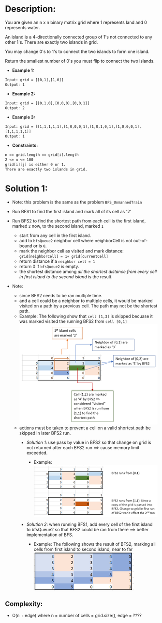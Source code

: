 # Description: 
You are given an n x n binary matrix grid where 1 represents land and 0 represents water.

An island is a 4-directionally connected group of 1's not connected to any other 1's. There are exactly two islands in grid.

You may change 0's to 1's to connect the two islands to form one island.

Return the smallest number of 0's you must flip to connect the two islands.

* **Example 1:**
```
Input: grid = [[0,1],[1,0]]
Output: 1
```

* **Example 2:**
```
Input: grid = [[0,1,0],[0,0,0],[0,0,1]]
Output: 2
```

* **Example 3:**
```
Input: grid = [[1,1,1,1,1],[1,0,0,0,1],[1,0,1,0,1],[1,0,0,0,1],[1,1,1,1,1]]
Output: 1
``` 

* **Constraints:**
```
n == grid.length == grid[i].length
2 <= n <= 100
grid[i][j] is either 0 or 1.
There are exactly two islands in grid.
```

# Solution 1:
* Note: this problem is the same as the problem `BFS_UnmannedTrain`
* Run BFS1 to find the first island and mark all of its cell as '2'
* Run BFS2 to find the shortest path from each cell is the first island, marked `2` now, to the second island, marked `1`
  * start from any cell in the first island. 
  * add to `bfsQueue2` neighbor cell where neighborCell is not out-of-bound or is `0`.
  * mark the neighbor cell as visited and mark distance: `grid[neighborCell] = 1+ grid[currentCell]`
  * return distance if a `neighbor cell = 1`
  * return 0 if `bfsQueue2` is empty. 
  * the shortest distance among *all the shortest distance from every cell in first island to the second island* is the result. 

* Note: 
    * since BFS2 needs to be ran multiple time. 
    * and a cell could be a neighbor to multiple cells, it would be marked visited on a path by a previous cell. The path may not be the shortest path. 
    * Example: The following show that `cell [1,3]` is skipped becuase it was marked visited the running BFS2 from `cell [0,1]` ![image info](./1.png)
    * actions must be taken to prevent a cell on a valid shortest path be skipped in later BFS2 run. 
      * *Solution 1*: use pass by value in BFS2 so that change on grid is not returned after each BFS2 run ==> cause memory limit exceeded. 
        * Example: ![image info](./2.png)

      * *Solution 2*: when running BFS1, add every cell of the first island to bfsQueue2 so that BFS2 could be ran from there ==> better implementation of BFS.  
        * Example: The following shows the result of BFS2, marking all cells from first island to second island, near to far ![image info](./3.png)
## Complexity: 
* O(n + edge) where n = number of cells = grid.size(), edge = ????